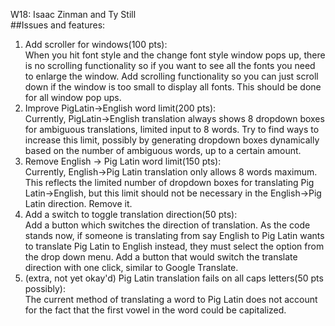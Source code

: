 W18: Isaac Zinman and Ty Still  
##Issues and features:

1. Add scroller for windows(100 pts):  
When you hit font style and the change font style window pops up, there is no scrolling functionality so if you want to see all the fonts you need to enlarge the window. Add scrolling functionality so you can just scroll down if the window is too small to display all fonts. This should be done for all window pop ups.  
2. Improve PigLatin->English word limit(200 pts):  
Currently, PigLatin->English translation always shows 8 dropdown boxes for ambiguous translations, limited input to 8 words. Try to find ways to increase this limit, possibly by generating dropdown boxes dynamically based on the number of ambiguous words, up to a certain amount.  
3. Remove English -> Pig Latin word limit(150 pts):  
Currently, English->Pig Latin translation only allows 8 words maximum. This reflects the limited number of dropdown boxes for translating Pig Latin->English, but this limit should not be necessary in the English->Pig Latin direction. Remove it.  
4. Add a switch to toggle translation direction(50 pts):  
Add a button which switches the direction of translation. As the code stands now, if someone is translating from say English to Pig Latin wants to translate Pig Latin to English instead, they must select the option from the drop down menu. Add a button that would switch the translate direction with one click, similar to Google Translate.  
5. (extra, not yet okay'd) Pig Latin translation fails on all caps letters(50 pts possibly):  
The current method of translating a word to Pig Latin does not account for the fact that the first vowel in the word could be capitalized.  
